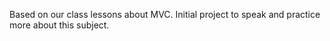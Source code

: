 Based on our class lessons about MVC.
Initial project to speak and practice more about this subject.